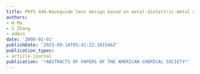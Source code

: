 ```yaml
---
title: PHYS 446-Waveguide lens design based on metal-dielectric-metal multilayer structure
authors:
- H Ma
- S Zhang
- admin
date: '2008-01-01'
publishDate: '2025-09-18T05:41:22.101546Z'
publication_types:
- article-journal
publication: '*ABSTRACTS OF PAPERS OF THE AMERICAN CHEMICAL SOCIETY*'
---
```

